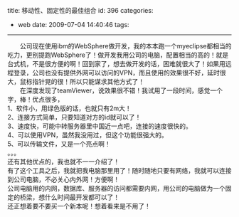 title: 移动性、固定性的最佳组合
id: 396
categories:
  - web
date: 2009-07-04 14:40:46
tags:
---

　　公司现在使用ibm的WebSphere做开发，我的本本跑一个myeclipse都相当的吃力，更别提跑WebSphere了！做开发我用公司的电脑，配置相当的高的！就是台式机，不是很方便的啊！回到家了，想去做开发的话，困难就很大了！如果用远程登录，公司也没有提供外网可以访问的VPN，而且使用的效果很不好，延时很大，鼠标指针晃的很！所以只能谋求其他方式了！
</br>　　在深度发现了teamViewer，说效果很不错！我试用了一段时间，感觉一个字，棒！优点很多，
</br>1、软件小，用绿色版的话，也就只有2m大！
</br>2、连接方式简单，只要知道对方的id就可以了！
</br>3、速度快，可能中转服务器里中国近一点吧，连接的速度很快的。
</br>4、可以使用VPN，虽然我没用过，但这个功能很强大的。
</br>5、可以传输文件，又是一个亮点啊！
</br>。。。
</br>还有其他优点的，我也就不一一介绍了！
</br>有了这个工具之后，我就把我电脑那里用了！随时随地只要有网络，我就可以连接到公司电脑，不必关心内外网！方便啊！
</br>公司电脑用的内网，数据库、服务器的访问都需要内网，用公司的电脑做为一个固定的桥梁，想什么时间最开发都可以了！
</br>还正想着要不要买一个新本呢！想着看来是不用了！